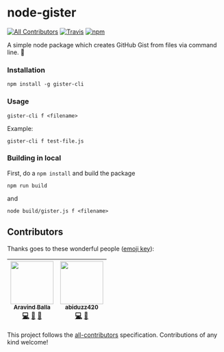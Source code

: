 # node-gister
[![All Contributors](https://img.shields.io/badge/all_contributors-2-orange.svg?style=flat-square)](#contributors)
[![Travis](https://img.shields.io/travis/rust-lang/rust.svg?style=flat-square)](https://github.com/aravindballa/node-gister)
[![npm](https://img.shields.io/npm/dm/gister-cli.svg?style=flat-square)]()

A simple node package which creates GitHub Gist from files via command line. 📝

### Installation

```shell
npm install -g gister-cli
```

### Usage

```shell
gister-cli f <filename>
```

Example:

```shell
gister-cli f test-file.js
```

### Building in local

First, do a `npm install` and build the package

```shell
npm run build
``` 

and

```shell
node build/gister.js f <filename>
```
## Contributors

Thanks goes to these wonderful people ([emoji key](https://github.com/kentcdodds/all-contributors#emoji-key)):

<!-- ALL-CONTRIBUTORS-LIST:START - Do not remove or modify this section -->
<!-- prettier-ignore -->
| [<img src="https://avatars0.githubusercontent.com/u/8036315?v=4" width="100px;"/><br /><sub><b>Aravind Balla</b></sub>](http://aravindballa.com)<br />[💻](https://github.com/aravindballa/node-gister/commits?author=aravindballa "Code") [🤔](#ideas-aravindballa "Ideas, Planning, & Feedback") [👀](#review-aravindballa "Reviewed Pull Requests") | [<img src="https://avatars2.githubusercontent.com/u/18336304?v=4" width="100px;"/><br /><sub><b>abiduzz420</b></sub>](https://medium.com/@abiduzair420)<br />[💻](https://github.com/aravindballa/node-gister/commits?author=abiduzz420 "Code") [👀](#review-abiduzz420 "Reviewed Pull Requests") |
| :---: | :---: |
<!-- ALL-CONTRIBUTORS-LIST:END -->

This project follows the [all-contributors](https://github.com/kentcdodds/all-contributors) specification. Contributions of any kind welcome!